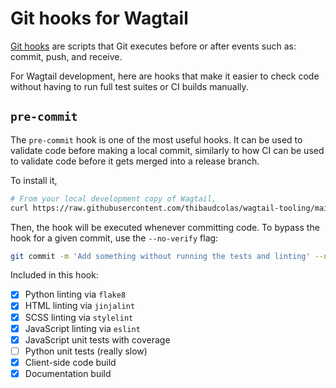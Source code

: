 # Git hooks for Wagtail

[Git hooks](https://git-scm.com/book/en/v2/Customizing-Git-Git-Hooks) are scripts that Git executes before or after events such as: commit, push, and receive.

For Wagtail development, here are hooks that make it easier to check code without having to run full test suites or CI builds manually.

## `pre-commit`

The `pre-commit` hook is one of the most useful hooks. It can be used to validate code before making a local commit, similarly to how CI can be used to validate code before it gets merged into a release branch.

To install it,

```sh
# From your local development copy of Wagtail,
curl https://raw.githubusercontent.com/thibaudcolas/wagtail-tooling/main/hooks/pre-commit > .git/hooks/pre-commit && chmod +x .git/hooks/pre-commit
```

Then, the hook will be executed whenever committing code. To bypass the hook for a given commit, use the `--no-verify` flag:

```sh
git commit -m 'Add something without running the tests and linting' --no-verify
```

Included in this hook:

- [x] Python linting via `flake8`
- [x] HTML linting via `jinjalint`
- [x] SCSS linting via `stylelint`
- [x] JavaScript linting via `eslint`
- [x] JavaScript unit tests with coverage
- [ ] Python unit tests (really slow)
- [x] Client-side code build
- [x] Documentation build
